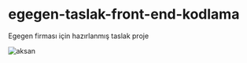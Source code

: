 # egegen-taslak-front-end-kodlama
Egegen firması için hazırlanmış taslak proje

![aksan](https://user-images.githubusercontent.com/106016843/225987724-f3846aa6-0e23-431a-8088-432f474d49b7.png)

